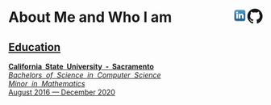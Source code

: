 <p>
  <h1> About Me and Who I am 
    <a href="https://github.com/KyleNThao">
    <img align="right" width="30px" src="https://github.com/KyleNThao/KyleNThao/blob/main/images/GitHub-Mark-120px-plus.png"/>
    <a href="https://www.linkedin.com/in/kyle-thao-6b26b5169/">
    <img align="right" width="30px" src="https://github.com/KyleNThao/KyleNThao/blob/main/images/linkedin-logo-png-1826.png"/>
  </h1>
</p>
<p>
  </p>

## Education
  
<p>
 <b>California&nbsp; State&nbsp;  University&nbsp;  -&nbsp; Sacramento</b><br>
 <i>Bachelors&nbsp; of&nbsp; Science&nbsp; in&nbsp; Computer&nbsp; Science</i><br>
 <i>Minor&nbsp; in&nbsp; Mathematics</i><br>
 August 2016 — December 2020
</p>


<!--
**KyleNThao/KyleNThao** is a ✨ _special_ ✨ repository because its `README.md` (this file) appears on your GitHub profile.

Here are some ideas to get you started:

- 🔭 I’m currently working on ...
- 🌱 I’m currently learning ...
- 👯 I’m looking to collaborate on ...
- 🤔 I’m looking for help with ...
- 💬 Ask me about ...
- 📫 How to reach me: ...
- 😄 Pronouns: ...
- ⚡ Fun fact: ...
-->
